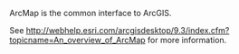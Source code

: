 ArcMap is the common interface to ArcGIS.

See http://webhelp.esri.com/arcgisdesktop/9.3/index.cfm?topicname=An_overview_of_ArcMap for more information.